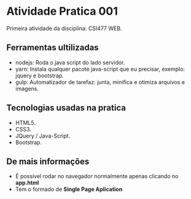 # Atividade Pratica 001

Primeira atividade da disciplina: CSI477 WEB.

## Ferramentas ultilizadas

- nodejs: Roda o java script do lado servidor.
- yarn: Instala qualquer pacote java-script que eu precisar, exemplo: jquery e bootstrap.
- gulp: Automatizador de tarefaz: junta, minifica e otimiza arquivos e imagens.

## Tecnologias usadas na pratica

- HTML5.
- CSS3.
- JQuery / Java-Script.
- Bootstrap.

## De mais informações

- É possível rodar no navegador normalmente apenas clicando no <b>app.html</b>
- Tem o formado de <b>Single Page Aplication</b>
